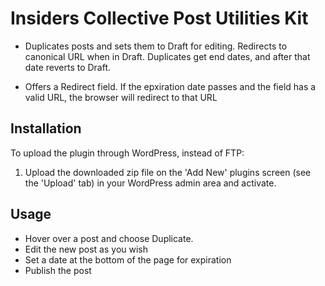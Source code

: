 # Insiders Collective Post Utilities Kit

* Duplicates posts and sets them to Draft for editing. Redirects to canonical URL when in Draft. Duplicates get end dates, and after that date reverts to Draft.

* Offers a Redirect field. If the epxiration date passes and the field has a valid URL, the browser will redirect to that URL

## Installation

To upload the plugin through WordPress, instead of FTP:

1. Upload the downloaded zip file on the 'Add New' plugins screen (see the 'Upload' tab) in your WordPress admin area and activate.

## Usage
* Hover over a post and choose Duplicate.
* Edit the new post as you wish
* Set a date at the bottom of the page for expiration
* Publish the post
